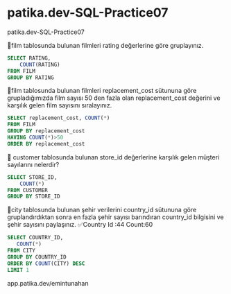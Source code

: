 # patika.dev-SQL-Practice07
patika.dev-SQL-Practice07

🔸film tablosunda bulunan filmleri rating değerlerine göre gruplayınız.
``` sql
SELECT RATING,
	COUNT(RATING)
FROM FILM
GROUP BY RATING

```
🔸film tablosunda bulunan filmleri replacement_cost sütununa göre grupladığımızda film sayısı 50 den fazla olan replacement_cost değerini ve karşılık gelen film sayısını sıralayınız.
``` sql
SELECT replacement_cost, COUNT(*)
FROM FILM
GROUP BY replacement_cost
HAVING COUNT(*)>50
ORDER BY replacement_cost

```
🔸 customer tablosunda bulunan store_id değerlerine karşılık gelen müşteri sayılarını nelerdir? 

``` sql
SELECT STORE_ID,
	COUNT(*)
FROM CUSTOMER
GROUP BY STORE_ID
```
🔸city tablosunda bulunan şehir verilerini country_id sütununa göre gruplandırdıktan sonra en fazla şehir sayısı barındıran country_id bilgisini ve şehir sayısını paylaşınız.
✅Country Id :44
        Count:60
 ```sql
SELECT COUNTRY_ID,
	COUNT(*)
FROM CITY
GROUP BY COUNTRY_ID
ORDER BY COUNT(CITY) DESC
LIMIT 1
```
app.patika.dev/emintunahan
